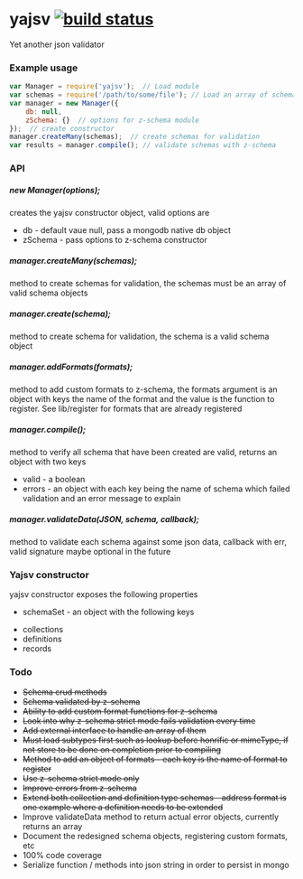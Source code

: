 # yajsv [![build status](https://travis-ci.org/simon-p-r/yajsv.svg?branch=master)](https://travis-ci.org/simon-p-r/yajsv)

Yet another json validator

### Example usage

```js
var Manager = require('yajsv');  // Load module
var schemas = require('/path/to/some/file'); // Load an array of schema objects
var manager = new Manager({
    db: null,
    zSchema: {}  // options for z-schema module
});  // create constructor
manager.createMany(schemas);  // create schemas for validation
var results = manager.compile(); // validate schemas with z-schema

```

### API

##### new Manager(options);

creates the yajsv constructor object, valid options are
+ db - default vaue null, pass a mongodb native db object
+ zSchema - pass options to z-schema constructor


##### manager.createMany(schemas);

method to create schemas for validation, the schemas must be an array of valid schema objects

##### manager.create(schema);

method to create schema for validation, the schema is a valid schema object

##### manager.addFormats(formats);

method to add custom formats to z-schema, the formats argument is an object with keys the name of the format and the value is the function to register.  See lib/register for formats that are already registered

##### manager.compile();

method to verify all schema that have been created are valid, returns an object with two keys
+  valid - a boolean
+  errors - an object with each key being the name of schema which failed validation and an error message to explain

##### manager.validateData(JSON, schema, callback);

method to validate each schema against some json data, callback with err, valid signature maybe optional in the future

### Yajsv constructor

yajsv constructor exposes the following properties
+ schemaSet - an object with the following keys
 * collections
 * definitions
 * records


### Todo
+ ~~Schema crud methods~~
+ ~~Schema validated by z-schema~~
+ ~~Ability to add custom format functions for z-schema~~
+ ~~Look into why z-schema strict mode fails validation every time~~
+ ~~Add external interface to handle an array of them~~
+ ~~Must load subtypes first such as lookup before honrific or mimeType, if not store to be done on completion prior to compiling~~
+ ~~Method to add an object of formats - each key is the name of format to register~~
+ ~~Use z-schema strict mode only~~
+ ~~Improve errors from z-schema~~
+ ~~Extend both collection and definition type schemas - address format is one example where a definition needs to be extended~~
+ Improve validateData method to return actual error objects, currently returns an array
+ Document the redesigned schema objects, registering custom formats, etc
+ 100% code coverage
+ Serialize function / methods into json string in order to persist in mongo
